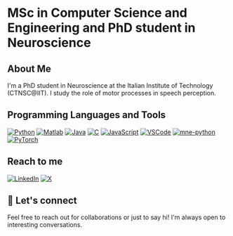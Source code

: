 # MSc in Computer Science and Engineering and PhD student in Neuroscience

## About Me
I'm a PhD student in Neuroscience at the Italian Institute of Technology (CTNSC@IIT). I study the role of motor processes in speech perception.

## Programming Languages and Tools
[![Python](https://img.shields.io/badge/-Python-3776AB?logo=python&logoColor=white)](https://www.python.org)
[![Matlab](https://img.shields.io/badge/-Matlab-0076A8?logo=mathworks&logoColor=white)](https://it.mathworks.com/products/matlab.html)
[![Java](https://img.shields.io/badge/-Java-007396?logo=java&logoColor=white)](https://www.java.com)
[![C](https://img.shields.io/badge/-A8B9CC?logo=c&logoColor=white)]()
[![JavaScript](https://img.shields.io/badge/-F7DF1E?logo=javascript&logoColor=white)]()
[![VSCode](https://img.shields.io/badge/-VsCode-007ACC?logo=visual-studio-code&logoColor=white)]()
[![mne-python](https://img.shields.io/badge/-MNE-66B4D3?logo=python&logoColor=white)]()
[![PyTorch](https://img.shields.io/badge/-PyTorch-EE4C2C?logo=pytorch&logoColor=white)]()

## Reach to me
[![LinkedIn](https://img.shields.io/badge/-LinkedIn-0077B5?logo=linkedin&logoColor=white)](www.linkedin.com/in/alessandro-corsini-8b1887158)
[![X](https://img.shields.io/badge/-X-1DA1F2?logo=twitter&logoColor=white)](https://twitter.com/Alessan86081796)

## 💬 Let's connect
Feel free to reach out for collaborations or just to say hi! I'm always open to interesting conversations.
